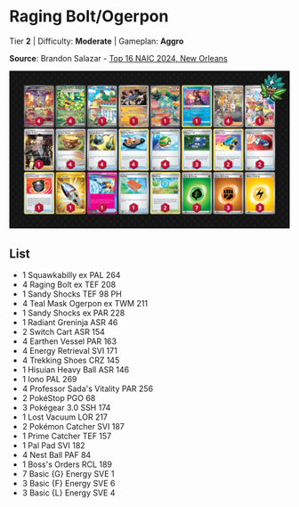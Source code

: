 # Raging Bolt/Ogerpon

Tier **2** | Difficulty: **Moderate** | Gameplan: **Aggro**

**Source**: Brandon Salazar - [Top 16 NAIC 2024, New Orleans](https://limitlesstcg.com/decks/list/11926)

![decklist](../../!Images/Standard/11BRS-TWM/Raging%20Bolt-Ogerpon.png)

## List
* 1 Squawkabilly ex PAL 264
* 4 Raging Bolt ex TEF 208
* 1 Sandy Shocks TEF 98 PH
* 4 Teal Mask Ogerpon ex TWM 211
* 1 Sandy Shocks ex PAR 228
* 1 Radiant Greninja ASR 46
* 2 Switch Cart ASR 154
* 4 Earthen Vessel PAR 163
* 4 Energy Retrieval SVI 171
* 4 Trekking Shoes CRZ 145
* 1 Hisuian Heavy Ball ASR 146
* 1 Iono PAL 269
* 4 Professor Sada's Vitality PAR 256
* 2 PokéStop PGO 68
* 3 Pokégear 3.0 SSH 174
* 1 Lost Vacuum LOR 217
* 2 Pokémon Catcher SVI 187
* 1 Prime Catcher TEF 157
* 1 Pal Pad SVI 182
* 4 Nest Ball PAF 84
* 1 Boss's Orders RCL 189
* 7 Basic {G} Energy SVE 1
* 3 Basic {F} Energy SVE 6
* 3 Basic {L} Energy SVE 4

